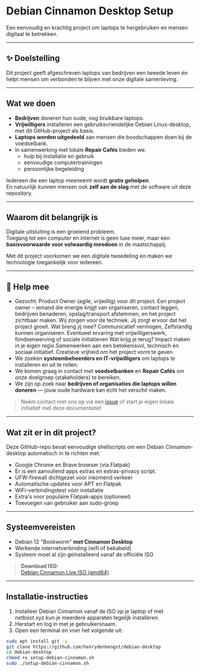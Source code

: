 # Debian Cinnamon Desktop Setup

Een eenvoudig en krachtig project om laptops te hergebruiken en mensen digitaal te betrekken.

---

## ✨ Doelstelling

Dit project geeft afgeschreven laptops van bedrijven een tweede leven én helpt mensen om verbonden te blijven met onze digitale samenleving.

---

## Wat we doen

- **Bedrijven** doneren hun oude, nog bruikbare laptops.
- **Vrijwilligers** installeren een gebruiksvriendelijke Debian Linux-desktop, met dit GitHub-project als basis.
- **Laptops worden uitgedeeld** aan mensen die boodschappen doen bij de voedselbank.
- In samenwerking met lokale **Repair Cafés** bieden we:
  - hulp bij installatie en gebruik  
  - eenvoudige computertrainingen  
  - persoonlijke begeleiding

Iedereen die een laptop meeneemt wordt **gratis geholpen**.  
En natuurlijk kunnen mensen ook **zelf aan de slag** met de software uit deze repository.

---

## Waarom dit belangrijk is

Digitale uitsluiting is een groeiend probleem.  
Toegang tot een computer en internet is geen luxe meer, maar een **basisvoorwaarde voor volwaardig meedoen** in de maatschappij.

Met dit project voorkomen we een digitale tweedeling en maken we technologie toegankelijk voor iedereen.

---

## 🤝 Help mee

- Gezocht: Product Owner (agile, vrijwillig) voor dit project.
Een project owner – iemand die energie krijgt van organiseren, contact leggen, bedrijven benaderen, opslag/transport afstemmen, en het project zichtbaar maken. Wij zorgen voor de techniek. Jij zorgt ervoor dat het project groeit. Wat breng jij mee? Communicatief vermogen, Zelfstandig kunnen organiseren. Eventueel ervaring met vrijwilligerswerk, fondsenwerving of sociale initiatieven Wat krijg je terug? Impact maken in je eigen regio.Samenwerken aan een betekenisvol, technisch én sociaal initiatief. Creatieve vrijheid om het project vorm te geven
- We zoeken **systeembeheerders en IT-vrijwilligers** om laptops te installeren en uit te rollen.
- We komen graag in contact met **voedselbanken** en **Repair Cafés** om onze doelgroep (stakeholders) te bereiken.
- We zijn op zoek naar **bedrijven of organisaties die laptops willen doneren** — jouw oude hardware kan écht het verschil maken.

> Neem contact met ons op via een [issue](https://github.com/henrydenhengst/debian-desktop/issues) of start je eigen lokale initiatief met deze documentatie!

---

## Wat zit er in dit project?

Deze GitHub-repo bevat eenvoudige shellscripts om een Debian Cinnamon-desktop automatisch in te richten met:

- Google Chrome en Brave browser (via Flatpak)
- Er is een aanvullend apps extras en extras-privacy script.
- UFW-firewall dichtgezet voor inkomend verkeer
- Automatische updates voor APT en Flatpak
- WiFi-verbindingstest vóór installatie
- Extra's voor populaire Flatpak-apps (optioneel)
- Toevoegen van gebruiker aan sudo-groep

---

## Systeemvereisten

- Debian 12 "Bookworm" **met Cinnamon Desktop**  
- Werkende internetverbinding (wifi of bekabeld)
- Systeem moet al zijn geïnstalleerd vanaf de officiële ISO

> **Download ISO:**  
> [Debian Cinnamon Live ISO (amd64)](https://cdimage.debian.org/debian-cd/current-live/amd64/iso-hybrid/)

---

## Installatie-instructies

1. Installeer Debian Cinnamon vanaf de ISO op je laptop of met netboot.xyz kun je meerdere apparaten tegelijk installeren.
2. Herstart en log in met je gebruikersnaam.
3. Open een terminal en voer het volgende uit:

```bash
sudo apt install git -y
git clone https://github.com/henrydenhengst/debian-desktop
cd debian-desktop
chmod +x setup-debian-cinnamon.sh
sudo ./setup-debian-cinnamon.sh


